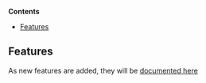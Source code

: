 <!-- START doctoc generated TOC please keep comment here to allow auto update -->
<!-- DON'T EDIT THIS SECTION, INSTEAD RE-RUN doctoc TO UPDATE -->
**Contents**

- [Features](#features)

<!-- END doctoc generated TOC please keep comment here to allow auto update -->

<!--
GENERATED FILE - DO NOT EDIT
This file was generated by [MarkdownSnippets](https://github.com/SimonCropp/MarkdownSnippets).
Source File: /ApprovalUtilities/docs/mdsource/README.source.md
To change this file edit the source file and then run MarkdownSnippets.
-->
## Features 

As new features are added, they will be [documented here](Features.md)


